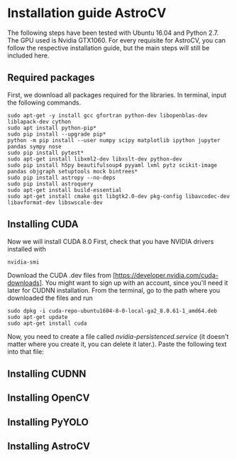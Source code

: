 # Installation guide AstroCV
The following steps have been tested with Ubuntu 16.04 and Python 2.7. The GPU used is Nvidia GTX1060. For every requisite for AstroCV, you can follow the respective installation guide, but the main steps will still be included here.

## Required packages
First, we download all packages required for the libraries. In terminal, input the following commands.


```
sudo apt-get -y install gcc gfortran python-dev libopenblas-dev liblapack-dev cython
sudo apt install python-pip*
sudo pip install --upgrade pip*
python -m pip install --user numpy scipy matplotlib ipython jupyter pandas sympy nose 
sudo pip install pytest*
sudo apt-get install libxml2-dev libxslt-dev python-dev 
sudo pip install h5py beautifulsoup4 pyyaml lxml pytz scikit-image pandas objgraph setuptools mock bintrees*
sudo pip install astropy --no-deps
sudo pip install astroquery
sudo apt-get install build-essential
sudo apt-get install cmake git libgtk2.0-dev pkg-config libavcodec-dev libavformat-dev libswscale-dev
```



## Installing CUDA

Now we will install CUDA 8.0 First, check that you have NVIDIA drivers installed with
```
nvidia-smi
```
Download the CUDA .dev files from [https://developer.nvidia.com/cuda-downloads]. You might want to sign up with an account, since you'll need it later for CUDNN installation. From the terminal, go to the path where you downloaded the files and run

```
sudo dpkg -i cuda-repo-ubuntu1604-8-0-local-ga2_8.0.61-1_amd64.deb 
sudo apt-get update
sudo apt-get install cuda
```

Now, you need to create a file called _nvidia-persistenced.service_ (it doesn't matter where you create it, you can delete it later.). Paste the following text into that file:




## Installing CUDNN

## Installing OpenCV

## Installing PyYOLO

## Installing AstroCV
